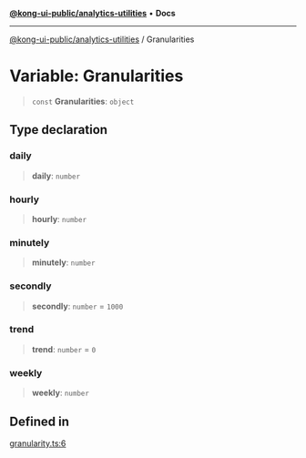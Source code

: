 [**@kong-ui-public/analytics-utilities**](../README.md) • **Docs**

***

[@kong-ui-public/analytics-utilities](../README.md) / Granularities

# Variable: Granularities

> `const` **Granularities**: `object`

## Type declaration

### daily

> **daily**: `number`

### hourly

> **hourly**: `number`

### minutely

> **minutely**: `number`

### secondly

> **secondly**: `number` = `1000`

### trend

> **trend**: `number` = `0`

### weekly

> **weekly**: `number`

## Defined in

[granularity.ts:6](https://github.com/Kong/public-ui-components/blob/main/packages/analytics/analytics-utilities/src/granularity.ts#L6)
